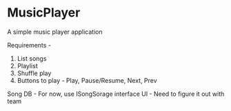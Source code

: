 # MusicPlayer

A simple music player application 

Requirements -
  1) List songs
  2) Playlist
  3) Shuffle play
  4) Buttons to play - Play, Pause/Resume, Next, Prev
  
  
Song DB - For now, use ISongSorage interface
UI - Need to figure it out with team
